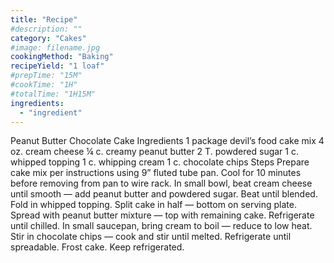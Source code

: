 ```yaml
---
title: "Recipe"
#description: ""
category: "Cakes"
#image: filename.jpg
cookingMethod: "Baking"
recipeYield: "1 loaf"
#prepTime: "15M"
#cookTime: "1H"
#totalTime: "1H15M"
ingredients:
  - "ingredient"
---
```


Peanut Butter Chocolate Cake
Ingredients
1 package devil’s food cake mix
4 oz. cream cheese
¼ c. creamy peanut butter
2 T. powdered sugar
1 c. whipped topping
1 c. whipping cream
1 c. chocolate chips
Steps
Prepare cake mix per instructions using 9” fluted tube pan. Cool for 10 minutes before removing from pan to wire rack.
In small bowl, beat cream cheese until smooth — add peanut butter and powdered sugar. Beat until blended.
Fold in whipped topping. Split cake in half — bottom on serving plate.
Spread with peanut butter mixture — top with remaining cake.
Refrigerate until chilled.
In small saucepan, bring cream to boil — reduce to low heat. Stir in chocolate chips — cook and stir until melted.
Refrigerate until spreadable. Frost cake.
Keep refrigerated.
